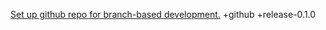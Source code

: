 [Set up github repo for branch-based development.](#DONE:-10)
+github +release-0.1.0
<!-- completed:2022-12-25T17:53:27.409Z -->
